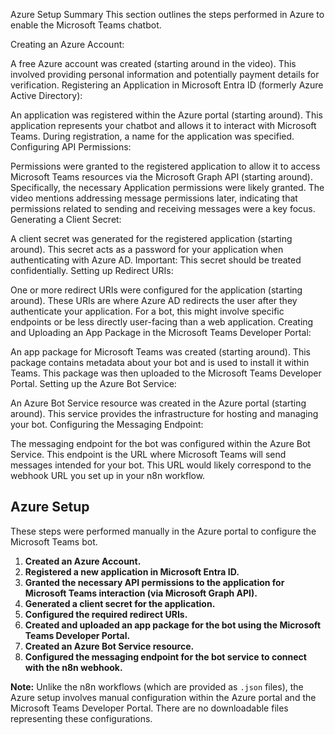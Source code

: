 Azure Setup Summary
This section outlines the steps performed in Azure to enable the Microsoft Teams chatbot.

Creating an Azure Account:

A free Azure account was created (starting around in the video). This involved providing personal information and potentially payment details for verification.
Registering an Application in Microsoft Entra ID (formerly Azure Active Directory):

An application was registered within the Azure portal (starting around). This application represents your chatbot and allows it to interact with Microsoft Teams.
During registration, a name for the application was specified.
Configuring API Permissions:

Permissions were granted to the registered application to allow it to access Microsoft Teams resources via the Microsoft Graph API (starting around).
Specifically, the necessary Application permissions were likely granted. The video mentions addressing message permissions later, indicating that permissions related to sending and receiving messages were a key focus.
Generating a Client Secret:

A client secret was generated for the registered application (starting around). This secret acts as a password for your application when authenticating with Azure AD. Important: This secret should be treated confidentially.
Setting up Redirect URIs:

One or more redirect URIs were configured for the application (starting around). These URIs are where Azure AD redirects the user after they authenticate your application. For a bot, this might involve specific endpoints or be less directly user-facing than a web application.
Creating and Uploading an App Package in the Microsoft Teams Developer Portal:

An app package for Microsoft Teams was created (starting around). This package contains metadata about your bot and is used to install it within Teams.
This package was then uploaded to the Microsoft Teams Developer Portal.
Setting up the Azure Bot Service:

An Azure Bot Service resource was created in the Azure portal (starting around). This service provides the infrastructure for hosting and managing your bot.
Configuring the Messaging Endpoint:

The messaging endpoint for the bot was configured within the Azure Bot Service. This endpoint is the URL where Microsoft Teams will send messages intended for your bot. This URL would likely correspond to the webhook URL you set up in your n8n workflow.

## Azure Setup

These steps were performed manually in the Azure portal to configure the Microsoft Teams bot.

1.  **Created an Azure Account.**
2.  **Registered a new application in Microsoft Entra ID.**
3.  **Granted the necessary API permissions to the application for Microsoft Teams interaction (via Microsoft Graph API).**
4.  **Generated a client secret for the application.**
5.  **Configured the required redirect URIs.**
6.  **Created and uploaded an app package for the bot using the Microsoft Teams Developer Portal.**
7.  **Created an Azure Bot Service resource.**
8.  **Configured the messaging endpoint for the bot service to connect with the n8n webhook.**

**Note:** Unlike the n8n workflows (which are provided as `.json` files), the Azure setup involves manual configuration within the Azure portal and the Microsoft Teams Developer Portal. There are no downloadable files representing these configurations.
